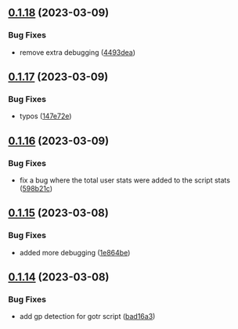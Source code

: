 ## [0.1.18](https://github.com/Torwent/wasp-api/compare/v0.1.17...v0.1.18) (2023-03-09)


### Bug Fixes

* remove extra debugging ([4493dea](https://github.com/Torwent/wasp-api/commit/4493deaa123b91791fd84e46d2b7c0ad99b76da8))



## [0.1.17](https://github.com/Torwent/wasp-api/compare/v0.1.16...v0.1.17) (2023-03-09)


### Bug Fixes

* typos ([147e72e](https://github.com/Torwent/wasp-api/commit/147e72e8affd07dfce051be99c9dc968f904ee46))



## [0.1.16](https://github.com/Torwent/wasp-api/compare/v0.1.15...v0.1.16) (2023-03-09)


### Bug Fixes

* fix a bug where the total user stats were added to the script stats ([598b21c](https://github.com/Torwent/wasp-api/commit/598b21cc6946739e5c4d32a916fd31d6f0a11383))



## [0.1.15](https://github.com/Torwent/wasp-api/compare/v0.1.14...v0.1.15) (2023-03-08)


### Bug Fixes

* added more debugging ([1e864be](https://github.com/Torwent/wasp-api/commit/1e864be74e47728d2b2329b45dd37dc7cbab842d))



## [0.1.14](https://github.com/Torwent/wasp-api/compare/v0.1.13...v0.1.14) (2023-03-08)


### Bug Fixes

* add gp detection for gotr script ([bad16a3](https://github.com/Torwent/wasp-api/commit/bad16a354ed02a77e7e2cbeba2a029f3b0ef97f4))



